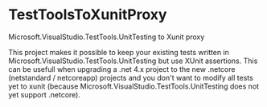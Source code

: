 # TestToolsToXunitProxy
Microsoft.VisualStudio.TestTools.UnitTesting to Xunit proxy

This project makes it possible to keep your existing tests written in Microsoft.VisualStudio.TestTools.UnitTesting but use XUnit assertions.
This can be usefull when upgrading a .net 4.x project to the new .netcore (netstandard / netcoreapp)  projects and you don't want to modify all tests yet to xunit (because Microsoft.VisualStudio.TestTools.UnitTesting does not yet support .netcore).
